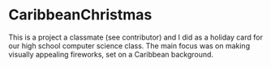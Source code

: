 # CaribbeanChristmas
This is a project a classmate (see contributor) and I did as a holiday card for our high school computer science class. The main focus was on making visually appealing fireworks, set on a Caribbean background.
